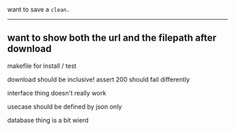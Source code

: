 want to save a `clean.`

---
want to show both the url and the filepath after download
---

makefile for install / test

download should be inclusive!
assert 200 should fail differently

interface thing doesn't really work

usecase should be defined by json only

database thing is a bit wierd

